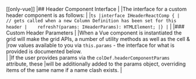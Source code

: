 [[only-vue]]
|## Header Component Interface
|
|The interface for a custom header component is as follows:
|
|```ts
|interface IHeaderReactComp {
|    // gets called when a new Column Definition has been set for this header
|    refresh?(params: IHeaderParams): HTMLElement;
|}
|```
|
|### Custom Header Parameters
|
|When a Vue component is instantiated the grid will make the grid APIs, a number of utility methods as well as the cell & 
|row values available to you via `this.params` - the interface for what is provided is documented below.  
|
|If the user provides params via the `colDef.headerComponentParams` attribute, these
|will be additionally added to the params object, overriding items of the same name if a name clash exists.
|
